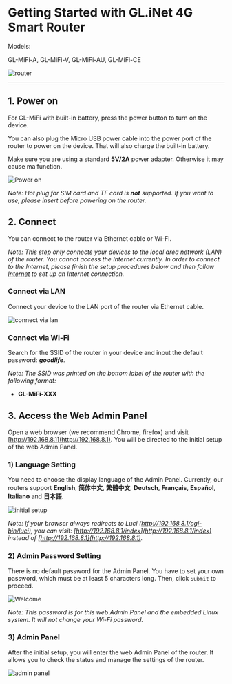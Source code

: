 # Getting Started with GL.iNet 4G Smart Router

Models:

GL-MiFi-A, GL-MiFi-V, GL-MiFi-AU, GL-MiFi-CE

![router](https://static.gl-inet.com/docs/en/3/setup/4g_smart_router/first-time_setup/router.jpg)

---



## 1. Power on 

For GL-MiFi with built-in battery, press the power button to turn on the device. 

You can also plug the Micro USB power cable into the power port of the router to power on the device. That will also charge the built-in battery.

Make sure you are using a standard **5V/2A** power adapter. Otherwise it may cause malfunction.

![Power on](https://static.gl-inet.com/docs/en/3/setup/4g_smart_router/first-time_setup/power1.jpg)



*Note: Hot plug for SIM card and TF card is **not** supported. If you want to use, please insert before powering on the router.*



## 2. Connect 

You can connect to the router via Ethernet cable or Wi-Fi.

*Note: This step only connects your devices to the local area network (LAN) of the router. You cannot access the Internet currently. In order to connect to the Internet, please finish the setup procedures below and then follow [Internet](internet.md) to set up an Internet connection.*



### Connect via LAN 
Connect your device to the LAN port of the router via Ethernet cable.

![connect via lan](https://static.gl-inet.com/docs/en/3/setup/4g_smart_router/first-time_setup/connect.jpg)



### Connect via Wi-Fi 
Search for the SSID of the router in your device and input the default password: ***goodlife***.

*Note: The SSID was printed on the bottom label of the router with the following format:*

- **GL-MiFi-XXX**




## 3. Access the Web Admin Panel

Open a web browser (we recommend Chrome, firefox) and visit [http://192.168.8.1](http://192.168.8.1). You will be directed to the initial setup of the web Admin Panel. 



### 1) Language Setting
You need to choose the display language of the Admin Panel. Currently, our routers support **English**, **简体中文**, **繁體中文**, **Deutsch**, **Français**, **Español**, **Italiano** and **日本語**. 

![initial setup](https://static.gl-inet.com/docs/en/3/setup/4g_smart_router/first-time_setup/welcome.jpg)

*Note: If your browser always redirects to Luci (http://192.168.8.1/cgi-bin/luci), you can  visit: [http://192.168.8.1/index](http://192.168.8.1/index) instead of [http://192.168.8.1](http://192.168.8.1).*

  

### 2) Admin Password Setting
There is no default password for the Admin Panel. You have to set your own password, which must be at least 5 characters long. Then, click `Submit` to proceed.

![Welcome](https://static.gl-inet.com/docs/en/3/setup/first-time_setup/password.jpg)

*Note: This password is for this web Admin Panel and the embedded Linux system. It will not change your Wi-Fi password.*



### 3) Admin Panel
After the initial setup, you will enter the web Admin Panel of the router. It allows you to check the status and manage the settings of the router.

![admin panel](https://static.gl-inet.com/docs/en/3/setup/4g_smart_router/first-time_setup/main_ui.jpg)
